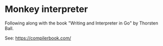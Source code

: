 # Monkey interpreter
Following along with the book "Writing and Interpreter in Go" by Thorsten Ball.

See: https://compilerbook.com/
